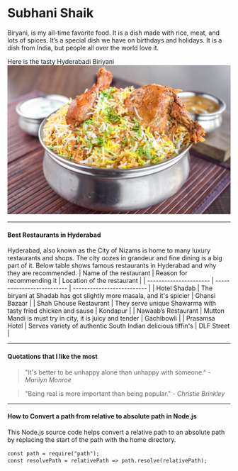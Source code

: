 # Subhani Shaik
Biryani, is my all-time favorite food. It is a dish made with rice, meat, and lots of spices. It’s a special dish we have on birthdays and holidays. It is a dish from India, but people all over the world love it.

Here is the tasty Hyderabadi Biriyani ![Hyderabadi Biriyani](hyderbadi-biriyani.jpg)

---

#### Best Restaurants in Hyderabad

Hyderabad, also known as the City of Nizams is home to many luxury restaurants and shops. The city oozes in grandeur and fine dining is a big part of it. Below table shows famous restaurants in Hyderabad and why they are recommended.
| Name of the restaurant | Reason for recommending it | Location of the restaurant |
| ---------------------- | -------------------------- | -------------------------- |
| Hotel Shadab           | The biryani at Shadab has got slightly more masala, and it's spicier | Ghansi Bazaar |
| Shah Ghouse Restaurant | They serve unique Shawarma with tasty fried chicken and sause | Kondapur |
| Nawaab’s Restaurant    | Mutton Mandi is must try in city, it is juicy and tender | Gachibowli |
| Prasamsa Hotel         | Serves variety of authentic South Indian delicious tiffin's | DLF Street |

---

#### Quotations that I like the most 

> "It's better to be unhappy alone than unhappy with someone." - _Marilyn Monroe_

> "Being real is more important than being popular." - _Christie Brinkley_

---

#### How to Convert a path from relative to absolute path in Node.js

This Node.js source code helps convert a relative path to an absolute path by replacing the start of the path with the home directory.

``` 
const path = require("path"); 
const resolvePath = relativePath => path.resolve(relativePath);
```
